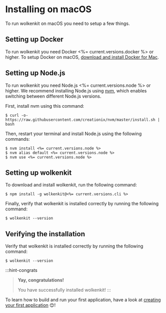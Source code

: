 # Installing on macOS

To run wolkenkit on macOS you need to setup a few things.

## Setting up Docker

To run wolkenkit you need Docker <%= current.versions.docker %> or higher. To setup Docker on macOS, [download and install Docker for Mac](https://docs.docker.com/docker-for-mac/).

## Setting up Node.js

To run wolkenkit you need Node.js <%= current.versions.node %> or higher. We recommend installing Node.js using [nvm](https://github.com/creationix/nvm), which enables switching between different Node.js versions.

First, install nvm using this command:

```shell
$ curl -o- https://raw.githubusercontent.com/creationix/nvm/master/install.sh | bash
```

Then, restart your terminal and install Node.js using the following commands:

```shell
$ nvm install <%= current.versions.node %>
$ nvm alias default <%= current.versions.node %>
$ nvm use <%= current.versions.node %>
```

## Setting up wolkenkit

To download and install wolkenkit, run the following command:

```shell
$ npm install -g wolkenkit@<%= current.versions.cli %>
```

Finally, verify that wolkenkit is installed correctly by running the following command:

```shell
$ wolkenkit --version
```

## Verifying the installation

Verify that wolkenkit is installed correctly by running the following command:

```shell
$ wolkenkit --version
```

:::hint-congrats
> **Yay, congratulations!**
>
> You have successfully installed wolkenkit!
:::

To learn how to build and run your first application, have a look at [creating your first application](../../../guides/creating-your-first-application/setting-the-objective/) 😊!
